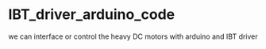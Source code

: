 # IBT_driver_arduino_code
we can interface or control the heavy DC motors with arduino and IBT driver

